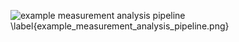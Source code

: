 ![example measurement analysis pipeline \label{example_measurement_analysis_pipeline.png}](./generated_images/border_example_measurement_analysis_pipeline.png)

